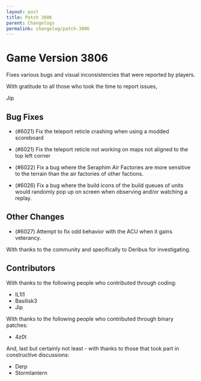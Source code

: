```yaml
---
layout: post
title: Patch 3806
parent: Changelogs
permalink: changelog/patch-3806
---
```


# Game Version 3806

Fixes various bugs and visual inconsistencies that were reported by players.

With gratitude to all those who took the time to report issues,

Jip

## Bug Fixes

- (#6021) Fix the teleport reticle crashing when using a modded scoreboard

- (#6021) Fix the teleport reticle not working on maps not aligned to the top left corner

- (#6022) Fix a bug where the Seraphim Air Factories are more sensitive to the terrain than the air factories of other factions.

- (#6026) Fix a bug where the build icons of the build queues of units would randomly pop up on screen when observing and/or watching a replay.

## Other Changes

- (#6027) Attempt to fix odd behavior with the ACU when it gains veterancy.

With thanks to the community and specifically to Deribus for investigating.

## Contributors

With thanks to the following people who contributed through coding:

- lL1l1
- Basilisk3
- Jip

With thanks to the following people who contributed through binary patches:

- 4z0t

And, last but certainly not least - with thanks to those that took part in constructive discussions:

- Derp
- Stormlantern
